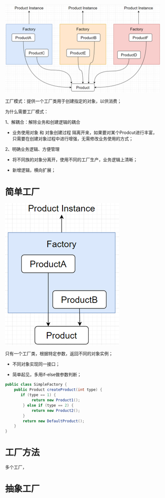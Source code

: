 <img src="../.images/2022-11-24-23-07-00-image.png" title="" alt="" data-align="center">

工厂模式：提供一个工厂类用于创建指定的对象，以供消费；

为什么需要工厂模式：

1、解耦合：解除业务和创建逻辑的耦合

- 业务使用对象 和 对象创建过程 隔离开来，如果要对某个Prodcut进行丰富，只需要在创建对象过程中进行增强，无需修改业务使用的方式；

2、明确业务逻辑、方便管理

- 将不同族的对象分离开，使用不同的工厂生产，业务逻辑上清晰；

- 新增逻辑，横向扩展；



# 简单工厂

<img title="" src="../.images/2022-11-24-23-15-42-image.png" alt="" data-align="center">

只有一个工厂类，根据特定参数，返回不同的对象实例；

- 不同对象实现同一接口；

- 简单起见，多用if-else做参数判断；

```java
public class SimpleFactory {
    public Product createProduct(int type) {
       if (type == 1) {
            return new Product1();
        } else if (type == 2) {
            return new Product2();
        }
        return new DefaultProduct();
    }
}
```

# 工厂方法

多个工厂，







# 抽象工厂



